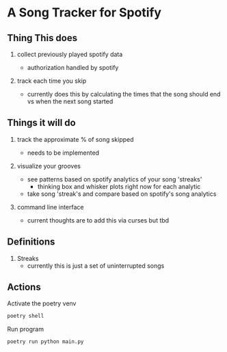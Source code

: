 # A Song Tracker for Spotify

## Thing This does
1) collect previously played spotify data
    - authorization handled by spotify

2) track each time you skip
    - currently does this by calculating the times that the song should end vs when the next song started


## Things it will do

1) track the approximate % of song skipped
    - needs to be implemented
    
2) visualize your grooves
    - see patterns based on spotify analytics of your song 'streaks'
        - thinking box and whisker plots right now for each analytic 
    - take song 'streak's and compare based on spotify's song analytics

3) command line interface
    - current thoughts are to add this via curses but tbd


## Definitions

1) Streaks
    - currently this is just a set of uninterrupted songs


## Actions

Activate the poetry venv
```bash
poetry shell
```
Run program
```bash
poetry run python main.py
```
